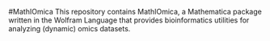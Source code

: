 #MathIOmica
This repository contains MathIOmica, a Mathematica package written in the Wolfram Language that provides bioinformatics utilities for analyzing (dynamic) omics datasets.
